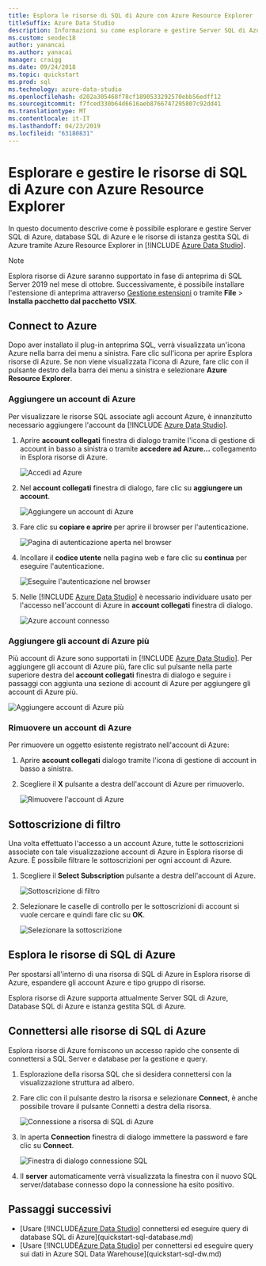 ```yaml
---
title: Esplora le risorse di SQL di Azure con Azure Resource Explorer
titleSuffix: Azure Data Studio
description: Informazioni su come esplorare e gestire Server SQL di Azure, Database SQL di Azure e istanza gestita SQL Azure tramite Azure Resource Explorer.
ms.custom: seodec18
author: yanancai
ms.author: yanacai
manager: craigg
ms.date: 09/24/2018
ms.topic: quickstart
ms.prod: sql
ms.technology: azure-data-studio
ms.openlocfilehash: d202a305468f78cf1890533292570ebb56edff12
ms.sourcegitcommit: f7fced330b64d6616aeb8766747295807c92dd41
ms.translationtype: MT
ms.contentlocale: it-IT
ms.lasthandoff: 04/23/2019
ms.locfileid: "63180831"
---
```

# <a name="explore-and-manage-azure-sql-resources-with-azure-resource-explorer"></a>Esplorare e gestire le risorse di SQL di Azure con Azure Resource Explorer

In questo documento descrive come è possibile esplorare e gestire Server SQL di Azure, database SQL di Azure e le risorse di istanza gestita SQL di Azure tramite Azure Resource Explorer in [!INCLUDE [Azure Data Studio](../includes/name-sos-short.md)].

>[!NOTE]
>Esplora risorse di Azure saranno supportato in fase di anteprima di SQL Server 2019 nel mese di ottobre. Successivamente, è possibile installare l'estensione di anteprima attraverso [Gestione estensioni](extensions.md) o tramite **File** > **Installa pacchetto dal pacchetto VSIX**.


## <a name="connect-to-azure"></a>Connect to Azure

Dopo aver installato il plug-in anteprima SQL, verrà visualizzata un'icona Azure nella barra dei menu a sinistra. Fare clic sull'icona per aprire Esplora risorse di Azure. Se non viene visualizzata l'icona di Azure, fare clic con il pulsante destro della barra dei menu a sinistra e selezionare **Azure Resource Explorer**.

### <a name="add-an-azure-account"></a>Aggiungere un account di Azure

Per visualizzare le risorse SQL associate agli account Azure, è innanzitutto necessario aggiungere l'account da [!INCLUDE [Azure Data Studio](../includes/name-sos-short.md)].

1. Aprire **account collegati** finestra di dialogo tramite l'icona di gestione di account in basso a sinistra o tramite **accedere ad Azure...**  collegamento in Esplora risorse di Azure.

    ![Accedi ad Azure](media/azure-resource-explorer/sign-in-to-azure.png)

2. Nel **account collegati** finestra di dialogo, fare clic su **aggiungere un account**.

    ![Aggiungere un account di Azure](media/azure-resource-explorer/add-an-azure-account.png)

3. Fare clic su **copiare e aprire** per aprire il browser per l'autenticazione.

    ![Pagina di autenticazione aperta nel browser](media/azure-resource-explorer/open-authentication-in-browser.png)

4. Incollare il **codice utente** nella pagina web e fare clic su **continua** per eseguire l'autenticazione.

    ![Eseguire l'autenticazione nel browser](media/azure-resource-explorer/authenticate-in-browser.png)

5. Nelle [!INCLUDE [Azure Data Studio](../includes/name-sos-short.md)] è necessario individuare usato per l'accesso nell'account di Azure in **account collegati** finestra di dialogo.

    ![Azure account connesso](media/azure-resource-explorer/signed-in-azure-account.png)

### <a name="add-more-azure-accounts"></a>Aggiungere gli account di Azure più

Più account di Azure sono supportati in [!INCLUDE [Azure Data Studio](../includes/name-sos-short.md)]. Per aggiungere gli account di Azure più, fare clic sul pulsante nella parte superiore destra del **account collegati** finestra di dialogo e seguire i passaggi con aggiunta una sezione di account di Azure per aggiungere gli account di Azure più.

![Aggiungere account di Azure più](media/azure-resource-explorer/add-more-azure-account.png)

### <a name="remove-an-azure-account"></a>Rimuovere un account di Azure

Per rimuovere un oggetto esistente registrato nell'account di Azure:

1. Aprire **account collegati** dialogo tramite l'icona di gestione di account in basso a sinistra.
2. Scegliere il **X** pulsante a destra dell'account di Azure per rimuoverlo.

    ![Rimuovere l'account di Azure](media/azure-resource-explorer/remove-azure-account.png)

## <a name="filter-subscription"></a>Sottoscrizione di filtro

Una volta effettuato l'accesso a un account Azure, tutte le sottoscrizioni associate con tale visualizzazione account di Azure in Esplora risorse di Azure. È possibile filtrare le sottoscrizioni per ogni account di Azure.

1. Scegliere il **Select Subscription** pulsante a destra dell'account di Azure.

   ![Sottoscrizione di filtro](media/azure-resource-explorer/filter-subscription.png)

2. Selezionare le caselle di controllo per le sottoscrizioni di account si vuole cercare e quindi fare clic su **OK**.

   ![Selezionare la sottoscrizione](media/azure-resource-explorer/select-subscription.png)

## <a name="explore-azure-sql-resources"></a>Esplora le risorse di SQL di Azure

Per spostarsi all'interno di una risorsa di SQL di Azure in Esplora risorse di Azure, espandere gli account Azure e tipo gruppo di risorse.

Esplora risorse di Azure supporta attualmente Server SQL di Azure, Database SQL di Azure e istanza gestita SQL di Azure.

## <a name="connect-to-azure-sql-resources"></a>Connettersi alle risorse di SQL di Azure

Esplora risorse di Azure forniscono un accesso rapido che consente di connettersi a SQL Server e database per la gestione e query. 

1. Esplorazione della risorsa SQL che si desidera connettersi con la visualizzazione struttura ad albero.
2. Fare clic con il pulsante destro la risorsa e selezionare **Connect**, è anche possibile trovare il pulsante Connetti a destra della risorsa.

   ![Connessione a risorsa di SQL di Azure](media/azure-resource-explorer/connect-to-azure-sql-resource.png)

3. In aperta **Connection** finestra di dialogo immettere la password e fare clic su **Connect**.

   ![Finestra di dialogo connessione SQL](media/azure-resource-explorer/sql-connection-dialog.png)
4. Il **server** automaticamente verrà visualizzata la finestra con il nuovo SQL server/database connesso dopo la connessione ha esito positivo.

## <a name="next-steps"></a>Passaggi successivi

- [Usare [!INCLUDE[Azure Data Studio](../includes/name-sos-short.md)] connettersi ed eseguire query di database SQL di Azure](quickstart-sql-database.md)
- [Usare [!INCLUDE[Azure Data Studio](../includes/name-sos-short.md)] per connettersi ed eseguire query sui dati in Azure SQL Data Warehouse](quickstart-sql-dw.md)